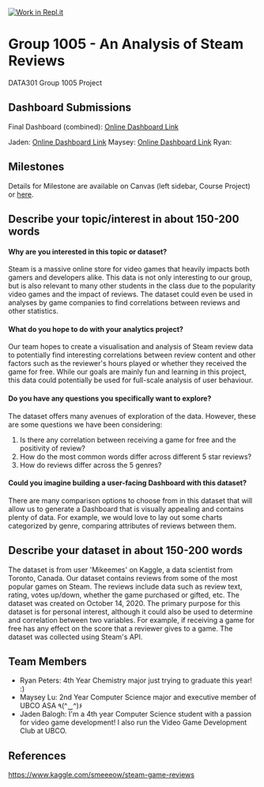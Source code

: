 [![Work in Repl.it](https://classroom.github.com/assets/work-in-replit-14baed9a392b3a25080506f3b7b6d57f295ec2978f6f33ec97e36a161684cbe9.svg)](https://classroom.github.com/online_ide?assignment_repo_id=361821&assignment_repo_type=GroupAssignmentRepo)
# Group 1005 - An Analysis of Steam Reviews

DATA301 Group 1005 Project

## Dashboard Submissions
Final Dashboard (combined): [Online Dashboard Link](https://us-west-2b.online.tableau.com/#/site/data301/workbooks/346401?:origin=card_share_link)

Jaden: [Online Dashboard Link](https://us-west-2b.online.tableau.com/#/site/data301/views/Lab7-Group1005-Jaden/Introduction?:iid=2)
Maysey: [Online Dashboard Link](https://us-west-2b.online.tableau.com/#/site/data301/views/Lab7-Group1005-Maysey/Overview?:iid=7)
Ryan: 

## Milestones

Details for Milestone are available on Canvas (left sidebar, Course Project) or [here](https://firas.moosvi.com/courses/data301/project/milestone01.html).

## Describe your topic/interest in about 150-200 words

#### Why are you interested in this topic or dataset?
Steam is a massive online store for video games that heavily impacts both gamers and developers alike. This data is not only interesting to our group, but is also relevant to many other students in the class due to the popularity video games and the impact of reviews. The dataset could even be used in analyses by game companies to find correlations between reviews and other statistics.

#### What do you hope to do with your analytics project?
Our team hopes to create a visualisation and analysis of Steam review data to potentially find interesting correlations between review content and other factors such as the reviewer's hours played or whether they received the game for free. While our goals are mainly fun and learning in this project, this data could potentially be used for full-scale analysis of user behaviour.

#### Do you have any questions you specifically want to explore?
The dataset offers many avenues of exploration of the data. However, these are some questions we have been considering:
1. Is there any correlation between receiving a game for free and the positivity of review?
2. How do the most common words differ across different 5 star reviews?
3. How do reviews differ across the 5 genres?

#### Could you imagine building a user-facing Dashboard with this dataset?
There are many comparison options to choose from in this dataset that will allow us to generate a Dashboard that is visually appealing and contains plenty of data. For example, we would love to lay out some charts categorized by genre, comparing attributes of reviews between them.

## Describe your dataset in about 150-200 words

The dataset is from user 'Mikeemes' on Kaggle, a data scientist from Toronto, Canada. Our dataset contains reviews from some of the most popular games on Steam. The reviews include data such as review text, rating, votes up/down, whether the game purchased or gifted, etc. The dataset was created on October 14, 2020. The primary purpose for this dataset is for personal interest, although it could also be used to determine and correlation between two variables. For example, if receiving a game for free has any effect on the score that a reviewer gives to a game. The dataset was collected using Steam's API.

## Team Members

- Ryan Peters: 4th Year Chemistry major just trying to graduate this year! :)
- Maysey Lu: 2nd Year Computer Science major and executive member of UBCO ASA ٩(^‿^)۶
- Jaden Balogh: I'm a 4th year Computer Science student with a passion for video game development! I also run the Video Game Development Club at UBCO.

## References

https://www.kaggle.com/smeeeow/steam-game-reviews
